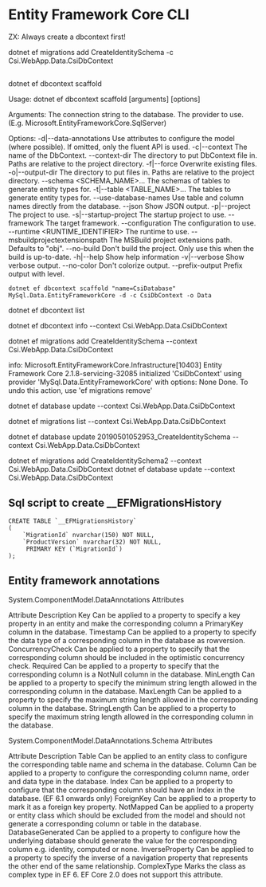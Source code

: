 # Entity Framework Core CLI

ZX: Always create a dbcontext first!

dotnet ef migrations add CreateIdentitySchema -c Csi.WebApp.Data.CsiDbContext


##

dotnet ef dbcontext scaffold

Usage: dotnet ef dbcontext scaffold [arguments] [options]

Arguments:
  <CONNECTION>  The connection string to the database.
  <PROVIDER>    The provider to use. (E.g. Microsoft.EntityFrameworkCore.SqlServer)

Options:
  -d|--data-annotations                  Use attributes to configure the model (where possible). If omitted, only the fluent API is used.
  -c|--context <NAME>                    The name of the DbContext.
  --context-dir <PATH>                   The directory to put DbContext file in. Paths are relative to the project directory.
  -f|--force                             Overwrite existing files.
  -o|--output-dir <PATH>                 The directory to put files in. Paths are relative to the project directory.
  --schema <SCHEMA_NAME>...              The schemas of tables to generate entity types for.
  -t|--table <TABLE_NAME>...             The tables to generate entity types for.
  --use-database-names                   Use table and column names directly from the database.
  --json                                 Show JSON output.
  -p|--project <PROJECT>                 The project to use.
  -s|--startup-project <PROJECT>         The startup project to use.
  --framework <FRAMEWORK>                The target framework.
  --configuration <CONFIGURATION>        The configuration to use.
  --runtime <RUNTIME_IDENTIFIER>         The runtime to use.
  --msbuildprojectextensionspath <PATH>  The MSBuild project extensions path. Defaults to "obj".
  --no-build                             Don't build the project. Only use this when the build is up-to-date.
  -h|--help                              Show help information
  -v|--verbose                           Show verbose output.
  --no-color                             Don't colorize output.
  --prefix-output                        Prefix output with level.

```
dotnet ef dbcontext scaffold "name=CsiDatabase" MySql.Data.EntityFrameworkCore -d -c CsiDbContext -o Data
```

dotnet ef dbcontext list

dotnet ef dbcontext info --context Csi.WebApp.Data.CsiDbContext

dotnet ef migrations add CreateIdentitySchema --context Csi.WebApp.Data.CsiDbContext

info: Microsoft.EntityFrameworkCore.Infrastructure[10403]
      Entity Framework Core 2.1.8-servicing-32085 initialized 'CsiDbContext' using provider 'MySql.Data.EntityFrameworkCore' with options: None
Done. To undo this action, use 'ef migrations remove'

dotnet ef database update --context Csi.WebApp.Data.CsiDbContext

dotnet ef migrations list --context Csi.WebApp.Data.CsiDbContext

dotnet ef database update 20190501052953_CreateIdentitySchema --context Csi.WebApp.Data.CsiDbContext

dotnet ef migrations add CreateIdentitySchema2 --context Csi.WebApp.Data.CsiDbContext
dotnet ef database update --context Csi.WebApp.Data.CsiDbContext

## Sql script to create __EFMigrationsHistory

```
CREATE TABLE `__EFMigrationsHistory` 
( 
    `MigrationId` nvarchar(150) NOT NULL, 
    `ProductVersion` nvarchar(32) NOT NULL, 
     PRIMARY KEY (`MigrationId`) 
);
```

## Entity framework annotations

System.ComponentModel.DataAnnotations Attributes

Attribute           Description
Key                 Can be applied to a property to specify a key property in an entity and make the corresponding column a 
                    PrimaryKey column in the database.
Timestamp	        Can be applied to a property to specify the data type of a corresponding column in the database as rowversion.
ConcurrencyCheck    Can be applied to a property to specify that the corresponding column should be included in the optimistic 
                    concurrency check.
Required	        Can be applied to a property to specify that the corresponding column is a NotNull column in the database.
MinLength	        Can be applied to a property to specify the minimum string length allowed in the corresponding column in the                         database.
MaxLength	        Can be applied to a property to specify the maximum string length allowed in the corresponding column in the                         database.
StringLength	    Can be applied to a property to specify the maximum string length allowed in the corresponding column in the                         database.

System.ComponentModel.DataAnnotations.Schema Attributes

Attribute           Description
Table	            Can be applied to an entity class to configure the corresponding table name and schema in the database.
Column	            Can be applied to a property to configure the corresponding column name, order and data type in the database.
Index	            Can be applied to a property to configure that the corresponding column should have an Index in the database. 
                    (EF 6.1 onwards only)
ForeignKey	        Can be applied to a property to mark it as a foreign key property.
NotMapped	        Can be applied to a property or entity class which should be excluded from the model and should not generate a 
                    corresponding column or table in the database.
DatabaseGenerated	Can be applied to a property to configure how the underlying database should generate the value for the 
                    corresponding column e.g. identity, computed or none.
InverseProperty	    Can be applied to a property to specify the inverse of a navigation property that represents the other end of
                    the same relationship.
ComplexType	        Marks the class as complex type in EF 6. EF Core 2.0 does not support this attribute.